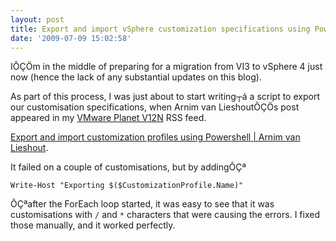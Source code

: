 ```yaml
---
layout: post
title: Export and import vSphere customization specifications using PowerShell
date: '2009-07-09 15:02:58'
---
```



IÔÇÖm in the middle of preparing for a migration from VI3 to vSphere 4 just now (hence the lack of any substantial updates on this blog).

As part of this process, I was just about to start writing┬á a script to export our customisation specifications, when Arnim van LieshoutÔÇÖs post appeared in my [VMware Planet V12N](http://www.vmware.com/vmtn/planet/v12n/) RSS feed.

[Export and import customization profiles using Powershell | Arnim van Lieshout](http://www.van-lieshout.com/2009/07/export-and-import-customization-profiles-using-powershell/).

It failed on a couple of customisations, but by addingÔÇª

`Write-Host "Exporting $($CustomizationProfile.Name)"`

ÔÇªafter the ForEach loop started, it was easy to see that it was customisations with `/` and `*` characters that were causing the errors. I fixed those manually, and it worked perfectly.
